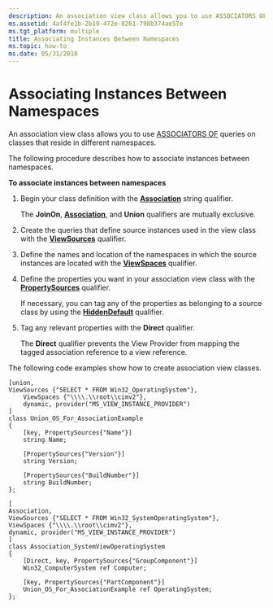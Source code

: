 ```yaml
---
description: An association view class allows you to use ASSOCIATORS OF queries on classes that reside in different namespaces.
ms.assetid: 4af4fe1b-2b19-472e-8261-798b374ae57e
ms.tgt_platform: multiple
title: Associating Instances Between Namespaces
ms.topic: how-to
ms.date: 05/31/2018
---
```


# Associating Instances Between Namespaces

An association view class allows you to use [ASSOCIATORS OF](associators-of-statement.md) queries on classes that reside in different namespaces.

The following procedure describes how to associate instances between namespaces.

**To associate instances between namespaces**

1.  Begin your class definition with the [**Association**](meta-qualifiers.md) string qualifier.

    The **JoinOn**, [**Association**](meta-qualifiers.md), and **Union** qualifiers are mutually exclusive.

2.  Create the queries that define source instances used in the view class with the [**ViewSources**](viewsources-qualifier.md) qualifier.
3.  Define the names and location of the namespaces in which the source instances are located with the [**ViewSpaces**](viewspaces-qualifier.md) qualifier.
4.  Define the properties you want in your association view class with the [**PropertySources**](propertysources-qualifier.md) qualifier.

    If necessary, you can tag any of the properties as belonging to a source class by using the [**HiddenDefault**](qualifiers-specific-to-the-view-provider.md) qualifier.

5.  Tag any relevant properties with the **Direct** qualifier.

    The **Direct** qualifier prevents the View Provider from mapping the tagged association reference to a view reference.

The following code examples show how to create association view classes.

``` syntax
[union,
ViewSources {"SELECT * FROM Win32_OperatingSystem"},
    ViewSpaces {"\\\\.\\root\\cimv2"},
    dynamic, provider("MS_VIEW_INSTANCE_PROVIDER")
]
class Union_OS_For_AssociationExample
{
    [key, PropertySources{"Name"}]
    string Name;

    [PropertySources{"Version"}]
    string Version;

    [PropertySources{"BuildNumber"}]
    string BuildNumber;
};

[
Association,
ViewSources {"SELECT * FROM Win32_SystemOperatingSystem"}, 
ViewSpaces {"\\\\.\\root\\cimv2"},
dynamic, provider("MS_VIEW_INSTANCE_PROVIDER")
]
class Association_SystemViewOperatingSystem
{
    [Direct, key, PropertySources{"GroupComponent"}]
    Win32_ComputerSystem ref Computer;
    
    [key, PropertySources{"PartComponent"}]
    Union_OS_For_AssociationExample ref OperatingSystem;
};
```

 

 



